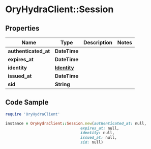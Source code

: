 # OryHydraClient::Session

## Properties

Name | Type | Description | Notes
------------ | ------------- | ------------- | -------------
**authenticated_at** | **DateTime** |  | 
**expires_at** | **DateTime** |  | 
**identity** | [**Identity**](Identity.md) |  | 
**issued_at** | **DateTime** |  | 
**sid** | **String** |  | 

## Code Sample

```ruby
require 'OryHydraClient'

instance = OryHydraClient::Session.new(authenticated_at: null,
                                 expires_at: null,
                                 identity: null,
                                 issued_at: null,
                                 sid: null)
```


